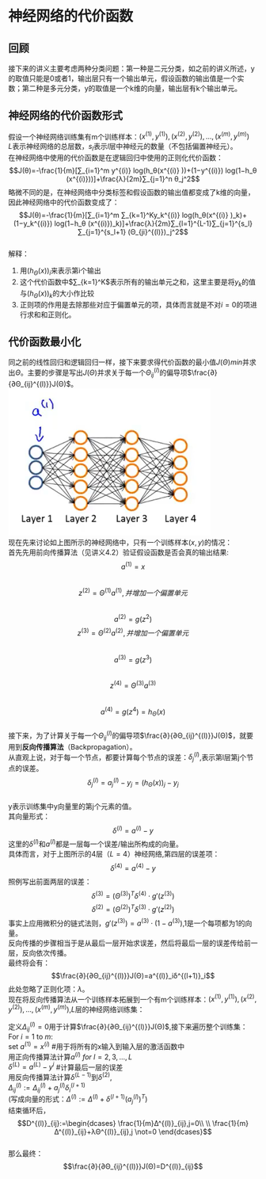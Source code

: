 # 神经网络的代价函数
## 回顾 
接下来的讲义主要考虑两种分类问题：第一种是二元分类，如之前的讲义所述，y的取值只能是0或者1，输出层只有一个输出单元，假设函数的输出值是一个实数；第二种是多元分类，y的取值是一个k维的向量，输出层有k个输出单元。
## 神经网络的代价函数形式
假设一个神经网络训练集有m个训练样本：${(x^{(1)},y^{(1)}),(x^{(2)},y^{(2)}),...,(x^{(m)},y^{(m)})}$   
$L$表示神经网络的总层数，$s_l$表示$l$层中神经元的数量（不包括偏置神经元）。  
在神经网络中使用的代价函数是在逻辑回归中使用的正则化代价函数：  
$$J(θ)=-\frac{1}{m}[∑_{i=1}^m y^{(i)} log⁡(h_θ(x^{(i)} ))+(1−y^{(i)}) log(1−h_θ (x^{(i)}))]+\frac{λ}{2m}∑_{j=1}^n θ_j^2$$
略微不同的是，在神经网络中分类标签和假设函数的输出值都变成了k维的向量，因此神经网络中的代价函数变成了：  
$$J(θ)=-\frac{1}{m}[∑_{i=1}^m ∑_{k=1}^Ky_k^{(i)} log⁡(h_θ(x^{(i)} )_k)+(1−y_k^{(i)}) log(1−h_θ (x^{(i)})_k)]+\frac{λ}{2m}∑_{l=1}^{L-1}∑_{j=1}^{s_l}∑_{j=1}^{s_l+1} (Θ_{ji}^{(l)})_j^2$$   
解释：  
1. 用$(h_Θ(x))_i$来表示第i个输出  
2. 这个代价函数中$∑_{k=1}^K$表示所有的输出单元之和，这里主要是将$y_k$的值与$(h_Θ(x))_k$的大小作比较   
3. 正则项的作用是去除那些对应于偏置单元的项，具体而言就是不对$i=0$的项进行求和和正则化。  

## 代价函数最小化  
同之前的线性回归和逻辑回归一样，接下来要求得代价函数的最小值$J(Θ)min$并求出$Θ$。主要的步骤是写出$J(Θ)$并求关于每一个$Θ_{ij}^{(l)}$的偏导项$\frac{∂}{∂Θ_{ij}^{(l)}}J(Θ)$。  
![](https://raw.githubusercontent.com/l61012345/Pic/master/img/20210201185117.png)  
现在先来讨论如上图所示的神经网络中，只有一个训练样本$(x,y)$的情况：   
首先先用前向传播算法（见讲义4.2）验证假设函数是否会真的输出结果:    
$$a^{(1)}=x$$   
$$z^{(2)}=Θ^{(1)}a^{(1)},并增加一个偏置单元$$  
$$a^{(2)}=g(z^{2})$$
$$z^{(3)}=Θ^{(2)}a^{(2)},并增加一个偏置单元$$    
$$a^{(3)}=g(z^{3})$$  
$$z^{(4)}=Θ^{(3)}a^{(3)}$$  
$$a^{(4)}=g(z^{4})=h_Θ(x)$$   
接下来，为了计算关于每一个$Θ_{ij}^{(l)}$的偏导项$\frac{∂}{∂Θ_{ij}^{(l)}}J(Θ)$，就要用到**反向传播算法**（Backpropagation）。  
从直观上说，对于每一个节点，都要计算每个节点的误差：$δ^{(l)}_j$,表示第l层第j个节点的误差。  
$$δ^{(l)}_j=a_j^{(l)}-y_j=(h_Θ(x))_j-y_j$$  
y表示训练集中y向量里的第j个元素的值。  
其向量形式：  
$$δ^{(l)}=a^{(l)}-y$$
这里的$δ^{(l)}$和$a^{(l)}$都是一层每一个误差/输出所构成的向量。  
具体而言，对于上图所示的4层（$L=4$）神经网络,第四层的误差项：  
$$δ^{(4)}=a^{(4)}-y$$
照例写出前面两层的误差：  
$$\delta^{(3)}=(Θ^{(3)})^Tδ^{(4)}⋅g'(z^{(3)})$$
$$\delta^{(2)}=(Θ^{(2)})^Tδ^{(3)}⋅g'(z^{(2)})$$
事实上应用微积分的链式法则，$g'(z^{(3)})=a^{(3)}⋅(1-a^{(3)})$,1是一个每项都为1的向量。  
反向传播的步骤相当于是从最后一层开始求误差，然后将最后一层的误差传给前一层，反向依次传播。  
最终将会有： 
$$\frac{∂}{∂Θ_{ij}^{(l)}}J(Θ)=a^{(l)}_iδ^{(l+1)}_i$$
此处忽略了正则化项：$λ$。  
现在将反向传播算法从一个训练样本拓展到一个有m个训练样本：${(x^{(1)},y^{(1)}),(x^{(2)},y^{(2)}),...,(x^{(m)},y^{(m)})}$,$L$层的神经网络训练集：      
     
定义$Δ_{ij}^{(l)}=0$用于计算$\frac{∂}{∂Θ_{ij}^{(l)}}J(Θ)$,接下来遍历整个训练集：  
For $i=1$ to $m$:  
  set $a^{(1)}=x^{(i)}$ #用于将所有的x输入到输入层的激活函数中  
  用正向传播算法计算$a^{(l)}~for~l=2,3,...,L$   
  $δ^{(L)}=a^{(L)}-y^{i}$ #计算最后一层的误差   
  用反向传播算法计算$\delta^{(L-1)}$到$δ^{(2)}$,   
  $Δ^{(l)}_{ij}:=Δ^{(l)}_{ij}+a_j^{(l)}δ^{(l+1)}_i$   
  (写成向量的形式：$Δ^{(l)}:=Δ^{(l)}+δ^{(l+1)}(a_j^{(l)})^T$)   
结束循环后，  
$$D^{(l)}_{ij}:=\begin{dcases}
    \frac{1}{m}Δ^{(l)}_{ij},j=0\\ \\
     \frac{1}{m}Δ^{(l)}_{ij}+λΘ^{(l)}_{ij},j \not=0
\end{dcases}$$   
那么最终：  
$$\frac{∂}{∂Θ_{ij}^{(l)}}J(Θ)=D^{(l)}_{ij}$$

